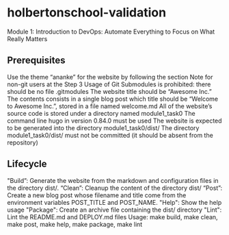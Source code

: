 
# holbertonschool-validation

Module 1: Introduction to DevOps: Automate Everything to Focus on What Really Matters

## Prerequisites

Use the theme “ananke” for the website by following the section Note
for non-git users at the Step 3
Usage of Git Submodules is prohibited: there should be no file .gitmodules
The website title should be “Awesome Inc.”
The contents consists in a single blog post which title should be
“Welcome to Awesome Inc.”, stored in a file named welcome.md
All of the website’s source code is stored under a directory named module1_task0
The command line hugo in version 0.84.0 must be used
The website is expected to be generated into the directory module1_task0/dist/
The directory module1_task0/dist/ must not be committed (it should be absent from the
repository)

## Lifecycle

"Build”: Generate the website from the markdown and configuration files in the
directory dist/.
“Clean”: Cleanup the content of the directory dist/
“Post”: Create a new blog post whose filename and title come from the environment
variables POST_TITLE and POST_NAME.
"Help": Show the help usage
"Package": Create an archive file containing the dist/ directory
"Lint": Lint the README.md and DEPLOY.md files
Usage: make build, make clean, make post, make help, make package, make lint
